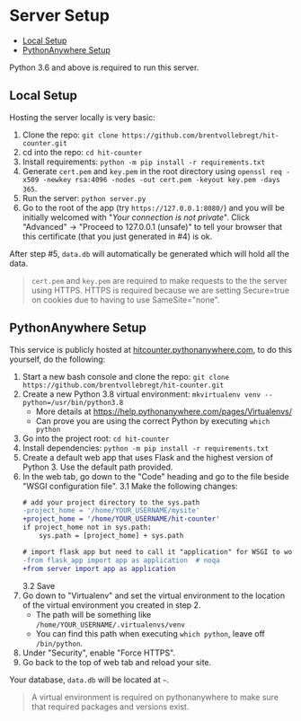 # Server Setup

- [Local Setup](#local-setup)
- [PythonAnywhere Setup](#pythonanywhere-setup)

Python 3.6 and above is required to run this server.

## Local Setup

Hosting the server locally is very basic:

1. Clone the repo: `git clone https://github.com/brentvollebregt/hit-counter.git`
2. cd into the repo: `cd hit-counter`
3. Install requirements: `python -m pip install -r requirements.txt`
4. Generate `cert.pem` and `key.pem` in the root directory using `openssl req -x509 -newkey rsa:4096 -nodes -out cert.pem -keyout key.pem -days 365`.
5. Run the server: `python server.py`
6. Go to the root of the app (try `https://127.0.0.1:8080/`) and you will be initially welcomed with "*Your connection is not private*". Click "Advanced" -> "Proceed to 127.0.0.1 (unsafe)" to tell your browser that this certificate (that you just generated in #4) is ok. 

After step #5, `data.db` will automatically be generated which will hold all the data. 

> `cert.pem` and `key.pem` are required to make requests to the the server using HTTPS. HTTPS is required because we are setting Secure=true on cookies due to having to use SameSite="none".

## PythonAnywhere Setup

This service is publicly hosted at [hitcounter.pythonanywhere.com](https://hitcounter.pythonanywhere.com/), to do this yourself, do the following:

1. Start a new bash console and clone the repo: `git clone https://github.com/brentvollebregt/hit-counter.git`
2. Create a new Python 3.8 virtual environment: `mkvirtualenv venv --python=/usr/bin/python3.8`
    - More details at https://help.pythonanywhere.com/pages/Virtualenvs/
    - Can prove you are using the correct Python by executing `which python` 
3. Go into the project root: `cd hit-counter`
4. Install dependencies: `python -m pip install -r requirements.txt`
5. Create a default web app that uses Flask and the highest version of Python 3. Use the default path provided.
6. In the web tab, go down to the "Code" heading and go to the file beside "WSGI configuration file".
    3.1 Make the following changes:
    ```diff
    # add your project directory to the sys.path
    -project_home = '/home/YOUR_USERNAME/mysite'
    +project_home = '/home/YOUR_USERNAME/hit-counter'
    if project_home not in sys.path:
        sys.path = [project_home] + sys.path

    # import flask app but need to call it "application" for WSGI to work
    -from flask_app import app as application  # noqa
    +from server import app as application
    ```
    3.2 Save
7. Go down to "Virtualenv" and set the virtual environment to the location of the virtual environment you created in step 2.
    - The path will be something like `/home/YOUR_USERNAME/.virtualenvs/venv`
    - You can find this path when executing `which python`, leave off `/bin/python`.
8. Under "Security", enable "Force HTTPS". 
9. Go back to the top of web tab and reload your site.

Your database, `data.db` will be located at `~`.

> A virtual environment is required on pythonanywhere to make sure that required packages and versions exist.
